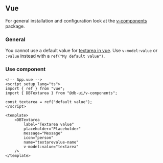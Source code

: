 ## Vue

For general installation and configuration look at the [v-components](https://www.npmjs.com/package/@db-ui/v-components) package.

### General

You cannot use a default value for [textarea in vue](https://vuejs.org/guide/essentials/forms.html#multiline-text).
Use `v-model:value` or `:value` instead with a `ref("My default value")`.

### Use component

```vue App.vue
<!-- App.vue -->
<script setup lang="ts">
import { ref } from "vue";
import { DBTextarea } from "@db-ui/v-components";

const textarea = ref("default value");
</script>

<template>
	<DBTextarea
		label="Textarea value"
		placeholder="Placeholder"
		message="Message"
		icon="person"
		name="textarevalue-name"
		v-model:value="textarea"
	/>
</template>
```
